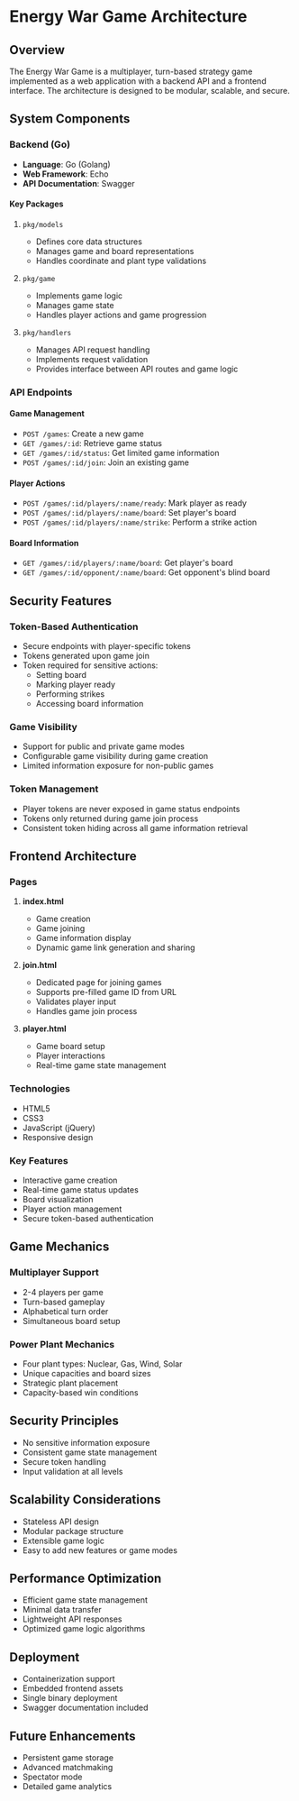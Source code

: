 # Energy War Game Architecture

## Overview

The Energy War Game is a multiplayer, turn-based strategy game implemented as a web application with a backend API and a frontend interface. The architecture is designed to be modular, scalable, and secure.

## System Components

### Backend (Go)
- **Language**: Go (Golang)
- **Web Framework**: Echo
- **API Documentation**: Swagger

#### Key Packages
1. `pkg/models`
   - Defines core data structures
   - Manages game and board representations
   - Handles coordinate and plant type validations

2. `pkg/game`
   - Implements game logic
   - Manages game state
   - Handles player actions and game progression

3. `pkg/handlers`
   - Manages API request handling
   - Implements request validation
   - Provides interface between API routes and game logic

### API Endpoints

#### Game Management
- `POST /games`: Create a new game
- `GET /games/:id`: Retrieve game status
- `GET /games/:id/status`: Get limited game information
- `POST /games/:id/join`: Join an existing game

#### Player Actions
- `POST /games/:id/players/:name/ready`: Mark player as ready
- `POST /games/:id/players/:name/board`: Set player's board
- `POST /games/:id/players/:name/strike`: Perform a strike action

#### Board Information
- `GET /games/:id/players/:name/board`: Get player's board
- `GET /games/:id/opponent/:name/board`: Get opponent's blind board

## Security Features

### Token-Based Authentication
- Secure endpoints with player-specific tokens
- Tokens generated upon game join
- Token required for sensitive actions:
  - Setting board
  - Marking player ready
  - Performing strikes
  - Accessing board information

### Game Visibility
- Support for public and private game modes
- Configurable game visibility during game creation
- Limited information exposure for non-public games

### Token Management
- Player tokens are never exposed in game status endpoints
- Tokens only returned during game join process
- Consistent token hiding across all game information retrieval

## Frontend Architecture

### Pages
1. **index.html**
   - Game creation
   - Game joining
   - Game information display
   - Dynamic game link generation and sharing

2. **join.html**
   - Dedicated page for joining games
   - Supports pre-filled game ID from URL
   - Validates player input
   - Handles game join process

3. **player.html**
   - Game board setup
   - Player interactions
   - Real-time game state management

### Technologies
- HTML5
- CSS3
- JavaScript (jQuery)
- Responsive design

### Key Features
- Interactive game creation
- Real-time game status updates
- Board visualization
- Player action management
- Secure token-based authentication

## Game Mechanics

### Multiplayer Support
- 2-4 players per game
- Turn-based gameplay
- Alphabetical turn order
- Simultaneous board setup

### Power Plant Mechanics
- Four plant types: Nuclear, Gas, Wind, Solar
- Unique capacities and board sizes
- Strategic plant placement
- Capacity-based win conditions

## Security Principles

- No sensitive information exposure
- Consistent game state management
- Secure token handling
- Input validation at all levels

## Scalability Considerations

- Stateless API design
- Modular package structure
- Extensible game logic
- Easy to add new features or game modes

## Performance Optimization

- Efficient game state management
- Minimal data transfer
- Lightweight API responses
- Optimized game logic algorithms

## Deployment

- Containerization support
- Embedded frontend assets
- Single binary deployment
- Swagger documentation included

## Future Enhancements

- Persistent game storage
- Advanced matchmaking
- Spectator mode
- Detailed game analytics
